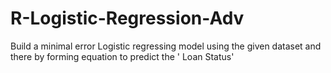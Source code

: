 # R-Logistic-Regression-Adv
Build a minimal error Logistic regressing model using the given dataset and there by forming equation to predict the ' Loan Status'
